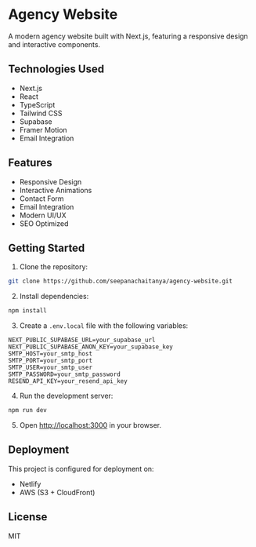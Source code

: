 # Agency Website

A modern agency website built with Next.js, featuring a responsive design and interactive components.

## Technologies Used

- Next.js
- React
- TypeScript
- Tailwind CSS
- Supabase
- Framer Motion
- Email Integration

## Features

- Responsive Design
- Interactive Animations
- Contact Form
- Email Integration
- Modern UI/UX
- SEO Optimized

## Getting Started

1. Clone the repository:
```bash
git clone https://github.com/seepanachaitanya/agency-website.git
```

2. Install dependencies:
```bash
npm install
```

3. Create a `.env.local` file with the following variables:
```
NEXT_PUBLIC_SUPABASE_URL=your_supabase_url
NEXT_PUBLIC_SUPABASE_ANON_KEY=your_supabase_key
SMTP_HOST=your_smtp_host
SMTP_PORT=your_smtp_port
SMTP_USER=your_smtp_user
SMTP_PASSWORD=your_smtp_password
RESEND_API_KEY=your_resend_api_key
```

4. Run the development server:
```bash
npm run dev
```

5. Open [http://localhost:3000](http://localhost:3000) in your browser.

## Deployment

This project is configured for deployment on:
- Netlify
- AWS (S3 + CloudFront)

## License

MIT 